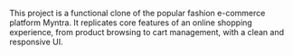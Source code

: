 This project is a functional clone of the popular fashion e-commerce platform Myntra. It replicates core features of an online shopping experience, from product browsing to cart management, with a clean and responsive UI.
